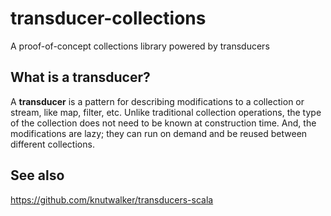 # transducer-collections
A proof-of-concept collections library powered by transducers

## What is a transducer?

A **transducer** is a pattern for describing modifications to a collection or stream, like map, filter, etc. Unlike
traditional collection operations, the type of the collection does not need to be known at construction time. And, the
modifications are lazy; they can run on demand and be reused between different collections.

## See also

https://github.com/knutwalker/transducers-scala
